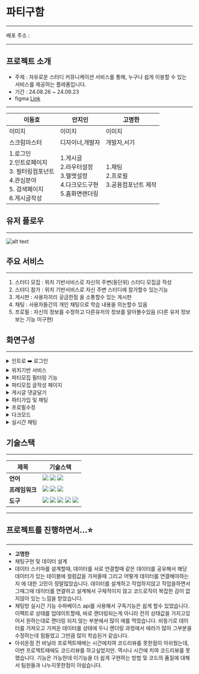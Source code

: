 # 파티구함

---

배포 주소 :

---

## 프로젝트 소개

- 주제 : 자유로운 스터디 커뮤니케이션 서비스를 통해, 누구나 쉽게 이용할 수 있는 서비스를 제공허는 플레폼입니다.
- 기간 : 24.08.26 ~ 24.09.23
- figma [Link](https://www.figma.com/design/JC765mnWOTJH1MPlN8Rxeh/%ED%8C%8C%ED%8B%B0%EA%B5%AC%ED%95%A8?node-id=63-12331&t=AfHJ6SoR1UMzv1Cw-1)

---

| 이동호                                                                                               | 안지인                                                                             | 고명한                                       |
| ---------------------------------------------------------------------------------------------------- | ---------------------------------------------------------------------------------- | -------------------------------------------- |
| 이미지                                                                                               | 이미지                                                                             | 이미지                                       |
| 스크럼마스터                                                                                         | 디자이너,개발자                                                                    | 개발자,서기                                  |
| 1.로그인<br> 2.인트로페이지 <br> 3. 필터링컴포넌트<br> 4.관심분야<br> 5. 검색페이지<br> 6.게시글작성 | 1.게시글<br> 2.라우터설정<br> 3.헬멧설정<br> 4.다크모드구현<br> 5.홈화면랜더링<br> | 1.채팅<br> 2.프로필 <br> 3.공용컴포넌트 제작 |

## 유저 플로우

---

![alt text](image-1.png)

## 주요 서비스

---

1. 스터디 모집 : 위치 기반서비스로 자신의 주변(동단위) 스터디 모집글 작성
2. 스터디 참가 : 위치 기반서비스로 자신 주변 스터디에 참가할수 있는기능
3. 게시판 : 사용자끼리 궁금한점 을 소통할수 있는 게시판
4. 채팅 : 사용자들간의 개인 채팅으로 학습 내용을 의논할수 있음
5. 프로필 : 자신의 정보를 수정하고 다른유저의 정보를 알아볼수있음 (다른 유저 정보보는 기능 미구현)

## 화면구성

---

<details><summary>인트로 ➡️ 로그인</summary>

![인트로부터로그인](https://github.com/user-attachments/assets/af2bf8d5-f09f-4107-b799-4fa0f825e3cc){: width="375" height="667"}

- 인트로페이지에서 시작버튼 클릭하면 관심분야 선택
- 선택한 관심분야로 게시글 랜더링됨
- 회원가입 시 동일한 이메일이 가입되어 있으면 핫토스트 띄워줌
- 인풋값 검사해서 유요한 값이 아닐경우 힌트
- 회원가입이 완료되면 이메일 인증
- 이메일 인증이 안되어있을경우 로그인 불가
- 모든 조건이 만족하면 로그인 되며 메인페이지(Home)으로 이동됨
</details>

<details><summary>위치기반 서비스</summary>

![게시글-필터링-기](https://github.com/user-attachments/assets/96dc42a0-89f2-48b1-8562-e2876fcd6fec){: width="375" height="667"}

- 현재위치 기반으로 해당위치 주변 게시글만 랜더링
- 현재위치 찾는 api 사용
- 내위치 클릭하면 해당 구 설정
</details>

<details><summary>파티모집 필터링 기능</summary>

![파티필터링](https://github.com/user-attachments/assets/804528b7-2404-4a41-ab86-76bf818f69fd){: width="375" height="667"}

- 각 카테고리마다 데이터 필터링
- 최신순 모집중 성별 나이 등으로 필터링 가능
</details>

<details><summary>파티모집 글작성 페이지</summary>

![게시글작성](https://github.com/user-attachments/assets/7a07c621-a942-4720-88c0-83fa6e4365a6){: width="375" height="667"}

- 스터디 모집 게시글 작성
- 카테고리, 관심분야 선택가능 선택된내용에 따라 랜더링 다르게됨
- 이미지 첨부가능
</details>

<details><summary>게시글 댓글달기</summary>

![게시글필터링댓글달기](https://github.com/user-attachments/assets/f3e8eb2b-fdfc-4b45-b0d5-9af50f5d6963){: width="375" height="667"}

- 게시글페이지 카테고리 필터링기능
- 게시글 댓글작성기능
</details>

<details><summary>파티가입 및 채팅</summary>

![파티가입 및 채팅기능](https://github.com/user-attachments/assets/b6b7c265-7f04-4a2a-91e3-76e686f3b2e8){: width="375" height="667"}

- 파티가입 버튼 클릭시 대기유저로 저장됨
- 가입되었거나 대기하고있는 유저 카드 클릭시 채팅연결가능
- 기존 채팅방 있으면 기존채팅방으로 연결
- 기존 채팅방없이 전송하면 새로운 채팅방 만들어지면서 연결
</details>

<details><summary>프로필수정</summary>

![프로필수정](https://github.com/user-attachments/assets/e1b1ff66-7e9c-41c4-9a5f-047ad1b010df){: width="375" height="667"}

- 프로필 이미지 변경가능
- 유저정보 수정시 데이터 저장되고 수정된 정보로 랜더링됨
- 토글버튼 활성화 값으로 성별나이 공개 비공개 가능

</details>

<details><summary>다크모드</summary>

![다크모드](https://github.com/user-attachments/assets/f9fbd87b-8e79-4292-91a2-7bb7fc938818){: width="375" height="667"}

- 다크모드 기능구현
</details>

<details><summary>실시간 채팅</summary>

![실시간채팅](https://github.com/user-attachments/assets/9df8001a-c8ae-4334-9bae-b11260b64022){: width="375" height="667"}

- 실시간채팅기능 구현
- react-virtualized 사용해서 뷰포인트에 들어오는 데이터만 렌더링
- 채팅하던 방이 없을경우, 매세지를 전송하면 채팅방 데이터 생성 및 연결

</details>

## 기술스택

---

| 제목           | 기술스택                                                                                                                                                                                                                                                                                                                                                                                                                                                                                                                     |
| -------------- | ---------------------------------------------------------------------------------------------------------------------------------------------------------------------------------------------------------------------------------------------------------------------------------------------------------------------------------------------------------------------------------------------------------------------------------------------------------------------------------------------------------------------------- |
| **언어**       | <img src="https://img.shields.io/badge/javascript-F7DF1E?style=for-the-badge&logo=javascript&logoColor=black"> <img src="https://img.shields.io/badge/html5-E34F26?style=for-the-badge&logo=html5&logoColor=white"> <img src="https://img.shields.io/badge/css-1572B6?style=for-the-badge&logo=css3&logoColor=white">                                                                                                                                                                                                        |
| **프레임워크** | <img src="https://img.shields.io/badge/react-61DAFB?style=for-the-badge&logo=react&logoColor=black"> <img src="https://img.shields.io/badge/zustand-000000?style=for-the-badge&logo=zustand&logoColor=white"> <img src="https://img.shields.io/badge/reactrouter-CA4245?style=for-the-badge&logo=reactrouter&logoColor=white">                                                                                                                                                                                               |
| **도구**       | <img src="https://img.shields.io/badge/vite-646CFF?style=for-the-badge&logo=vite&logoColor=white"> <img src="https://img.shields.io/badge/github-181717?style=for-the-badge&logo=github&logoColor=white"> <img src="https://img.shields.io/badge/supabase-3FCF8E?style=for-the-badge&logo=supabase&logoColor=white"> <img src="https://img.shields.io/badge/vercel-000000?style=for-the-badge&logo=vercel&logoColor=white"> <img src="https://img.shields.io/badge/git-F05032?style=for-the-badge&logo=git&logoColor=white"> |

---

## 프로젝트를 진행하면서...⭐️

---

- **고명한**
- 채팅구현 및 데이터 설계
- 데이터 스키마를 설계할때, 데이터를 서로 연결할때 같은 데이터를 공유해서 해당 데이터가 있는 테이블에 컬럼값을 가져올때 그리고 어떻게 데이터를 연결해야하는지 에 대한 고민이 정말많았습니다.
  데이터를 설계하고 작업하지않고 작업을하면서 그때그때 데이터를 연결하고 설계해서 구체적이지 않고 코드로직이 복잡한 감이 없지않아 있는 느낌을 받았습니다.
- 채팅방 실시간 기능
  수파베이스 api를 사용해서 구독기능은 쉽게 할수 있었습니다. 이펙트로 상태를 업데이트할때, 바로 랜더링되는게 아니라 전의 상태값을 가지고있어서 원하는대로 랜더링 되지 않는 부분에서 많이 애를 먹었습니다.
  비동기로 데이터를 가져오고 가져온 데이터를 상태에 두니 랜더링 과정에서 에러가 많아 그부분을 수정하는데 힘들었고 그만큼 많이 학습된거 같습니다.
- 아쉬운점
  전 바닐라 프로젝트때에는 시간에치여 코드리뷰를 못한점이 아쉬웠는데, 이번 프로젝트때에도 코드리뷰를 하고싶었지만. 역시나 시간에 치여 코드리뷰를 못했습니다.
  기능은 가능한데 이기능을 더 쉽게 구현하는 방법 및 코드의 품질에 대해서 팀원들과 나누지못한점이 아쉽습니다.
